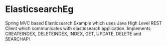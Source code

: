 # ElasticsearchEg
Spring MVC based Elasticsearch Example which uses Java High Level REST Client which communicates with elasticsearch application. Implements CREATEINDEX, DELETEINDEX, INDEX, GET, UPDATE, DELETE and SEARCHAPI
